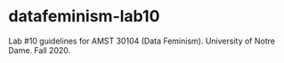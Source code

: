 # datafeminism-lab10
Lab #10 guidelines for AMST 30104 (Data Feminism). University of Notre Dame. Fall 2020.
